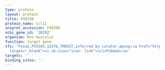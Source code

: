 ```yaml
---
type: protein
layout: protein
title: P48298
protein_name: Ccl11
uniprot_accession: P48298
ncbi_gene_id: '20292'
organism: Mus musculus
function: target gene
tfs: 'Foxa2,P35583,15376,TRRUST,inferred by curator,&ensp;<a href="https://www.ncbi.nlm.nih.gov/pubmed/?term=20483781%5Buid%5D"
  target="_blank"><i uk-icon="icon: link"></i>Pubmed</a>'
targets: ''
binding_sites: ''
---
```

